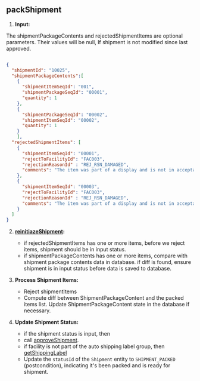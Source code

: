 ## packShipment

1.  **Input:**

The shipmentPackageContents and rejectedShipmentItems are optional parameters. Their values will be null, If shipment is not modified since last approved.



```json

{
  "shipmentId": "10025",
  "shipmentPackageContents":[
    {
      "shipmentItemSeqId": "001",
      "shipmentPackageSeqId": "00001",
      "quantity": 1
    },
    {
      "shipmentPackageSeqId": "00002",
      "shipmentItemSeqId": "00002",
      "quantity": 1
    }
    ],
  "rejectedShipmentItems": [
    {
      "shipmentItemSeqId": "00001",
      "rejectToFacilityId": "FAC003",
      "rejectionReasonId" : "REJ_RSN_DAMAGED",
      "comments": "The item was part of a display and is not in acceptable condition."
    },
    {
      "shipmentItemSeqId": "00003",
      "rejectToFacilityId": "FAC003",
      "rejectionReasonId" : "REJ_RSN_DAMAGED",
      "comments": "The item was part of a display and is not in acceptable condition."
    }
  ]
}
```
2.  **[reinitiazeShipment](reinitializeShipment.md):**
    *   if rejectedShipmentItems has one or more items, before we reject items, shipment should be in input status. 
    *   if shipmentPackageContents has one or more items, compare with shipment package contents data in database. if diff is found, ensure shipment is in input status before data is saved to database.
    
3.  **Process Shipment Items:**
    *   Reject shipmentItems 
    *   Compute diff between ShipmentPackageContent and the packed items list. Update ShipmentPackageContent state in the database if necessary.

4.  **Update Shipment Status:**
    *   if the shipment status is input, then 
      -   call [approveShipment](approveShipment.md).
      -   if facility is not part of the auto shipping label group, then [getShippingLabel](getShippingLabel.md)
    *   Update the `statusId` of the `Shipment` entity to `SHIPMENT_PACKED` (postcondition), indicating it's been packed and is ready for shipment.
